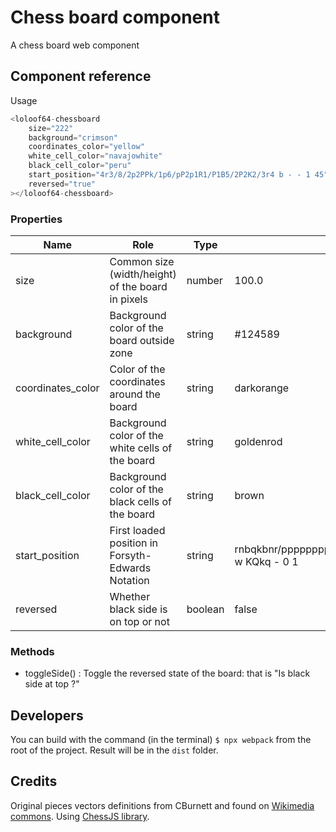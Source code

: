 # Chess board component

A chess board web component

## Component reference

Usage

```javascript
<loloof64-chessboard
    size="222"
    background="crimson"
    coordinates_color="yellow"
    white_cell_color="navajowhite"
    black_cell_color="peru"
    start_position="4r3/8/2p2PPk/1p6/pP2p1R1/P1B5/2P2K2/3r4 b - - 1 45"
    reversed="true"
></loloof64-chessboard>
```

### Properties

| Name             | Role                                              | Type    | Default                                                  |
|------------------|---------------------------------------------------|---------|----------------------------------------------------------|
| size             | Common size (width/height) of the board in pixels | number  | 100.0                                                    |
| background       | Background color of the board outside zone        | string  | #124589                                                  |
| coordinates_color | Color of the coordinates around the board         | string  | darkorange                                               |
| white_cell_color   | Background color of the white cells of the board  | string  | goldenrod                                                |
| black_cell_color   | Background color of the black cells of the board  | string  | brown                                                    |
| start_position    | First loaded position in Forsyth-Edwards Notation | string  | rnbqkbnr/pppppppp/8/8/8/8/PPPPPPPP/RNBQKBNR w KQkq - 0 1 |
| reversed         | Whether black side is on top or not               | boolean | false                                                    |

### Methods

* toggleSide() : Toggle the reversed state of the board: that is "Is black side at top ?"

## Developers

You can build with the command (in the terminal) `$ npx webpack` from the root of the project. Result will be in the `dist` folder.

## Credits

Original pieces vectors definitions from CBurnett and found on [Wikimedia commons](https://commons.wikimedia.org/wiki/Category:SVG_chess_pieces).
Using [ChessJS library](https://github.com/jhlywa/chess.js).